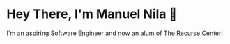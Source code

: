 # Hey There, I'm Manuel Nila 👋

I'm an aspiring Software Engineer and now an alum of [The Recurse Center](https://recurse.com)!

